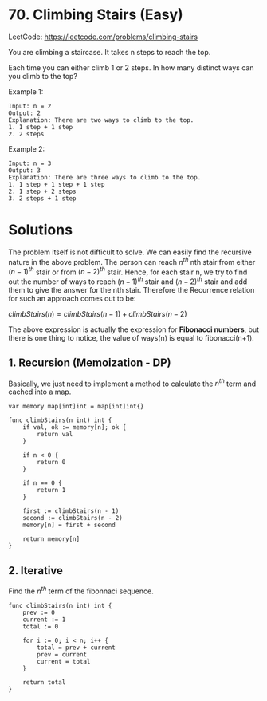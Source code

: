 # 70. Climbing Stairs (Easy)

LeetCode: https://leetcode.com/problems/climbing-stairs

You are climbing a staircase. It takes n steps to reach the top.

Each time you can either climb 1 or 2 steps. In how many distinct ways can you climb to the top?

Example 1:

```
Input: n = 2
Output: 2
Explanation: There are two ways to climb to the top.
1. 1 step + 1 step
2. 2 steps
```

Example 2:

```
Input: n = 3
Output: 3
Explanation: There are three ways to climb to the top.
1. 1 step + 1 step + 1 step
2. 1 step + 2 steps
3. 2 steps + 1 step
```

# Solutions

The problem itself is not difficult to solve. We can easily find the recursive nature in the above problem. The person can reach $n^{th}$ nth stair from either $(n-1)^{th}$ stair or from $(n-2)^{th}$ stair. Hence, for each stair n, we try to find out the number of ways to reach $(n-1)^{th}$ stair and $(n-2)^{th}$ stair and add them to give the answer for the nth stair. Therefore the Recurrence relation for such an approach comes out to be: 

$climbStairs(n) = climbStairs(n-1) + climbStairs(n-2)$

The above expression is actually the expression for **Fibonacci numbers**, but there is one thing to notice, the value of ways(n) is equal to fibonacci(n+1). 

## 1. Recursion (Memoization - DP)

Basically, we just need to implement a method to calculate the  $n^{th}$ term and cached into a map.

```golang
var memory map[int]int = map[int]int{}

func climbStairs(n int) int {
	if val, ok := memory[n]; ok {
		return val
	}

	if n < 0 {
		return 0
	}

	if n == 0 {
		return 1
	}

	first := climbStairs(n - 1)
	second := climbStairs(n - 2)
	memory[n] = first + second

	return memory[n]
}
```

## 2. Iterative

Find the $n^{th}$ term of the fibonnaci sequence.

```golang
func climbStairs(n int) int {
	prev := 0
	current := 1
	total := 0

	for i := 0; i < n; i++ {
		total = prev + current
		prev = current
		current = total
	}

	return total
}
```

